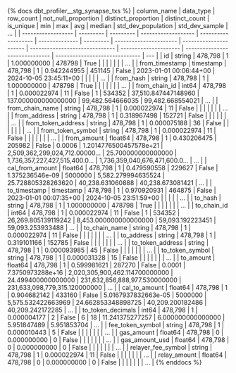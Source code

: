 {% docs dbt_profiler__stg_synapse_txs  %}
| column_name        | data_type | row_count | not_null_proportion | distinct_proportion | distinct_count | is_unique | min                    | max                    |                            avg |                median |             std_dev_population |                 std_dev_sample | ... |
| ------------------ | --------- | --------- | ------------------- | ------------------- | -------------- | --------- | ---------------------- | ---------------------- | ------------------------------ | --------------------- | ------------------------------ | ------------------------------ | --- |
| id                 | string    |   478,798 |                   1 |         1.000000000 |         478798 |      True |                        |                        |                                |                       |                                |                                | ... |
| from_timestamp     | timestamp |   478,798 |                   1 |         0.942244955 |         451145 |     False | 2023-01-01 00:06:44+00 | 2024-10-05 23:45:11+00 |                                |                       |                                |                                | ... |
| from_hash          | string    |   478,798 |                   1 |         1.000000000 |         478798 |      True |                        |                        |                                |                       |                                |                                | ... |
| from_chain_id      | int64     |   478,798 |                   1 |         0.000022974 |             11 |     False | 1                      | 534352                 |            37,510.847447148960 |   137.000000000000000 |               99,482.564666035 |               99,482.668554021 | ... |
| from_chain_name    | string    |   478,798 |                   1 |         0.000022974 |             11 |     False |                        |                        |                                |                       |                                |                                | ... |
| from_address       | string    |   478,798 |                   1 |         0.318967498 |         152721 |     False |                        |                        |                                |                       |                                |                                | ... |
| from_token_address | string    |   478,798 |                   1 |         0.000075188 |             36 |     False |                        |                        |                                |                       |                                |                                | ... |
| from_token_symbol  | string    |   478,798 |                   1 |         0.000022974 |             11 |     False |                        |                        |                                |                       |                                |                                | ... |
| from_amount        | float64   |   478,798 |                   1 |         0.430206475 |         205982 |     False | 0.0006                 | 1.2014776500457578e+21 | 2,509,362,299,024,712.00000... |    25.700000000000000 | 1,736,357,227,427,515,400.0... | 1,736,359,040,676,471,600.0... | ... |
| cal_from_amount    | float64   |   478,798 |                   1 |         0.479590558 |         229627 |     False | 1.375236546e-09        | 5000000                |             5,582.279994635524 |    25.728805328263620 |               40,238.631060888 |               40,238.673081421 | ... |
| to_timestamp       | timestamp |   478,798 |                   1 |         0.970920931 |         464875 |     False | 2023-01-01 00:07:35+00 | 2024-10-05 23:51:59+00 |                                |                       |                                |                                | ... |
| to_hash            | string    |   478,798 |                   1 |         1.000000000 |         478798 |      True |                        |                        |                                |                       |                                |                                | ... |
| to_chain_id        | int64     |   478,798 |                   1 |         0.000022974 |             11 |     False | 1                      | 534352                 |            26,269.805139119242 | 8,453.000000000000000 |               59,093.192223451 |               59,093.253933488 | ... |
| to_chain_name      | string    |   478,798 |                   1 |         0.000022974 |             11 |     False |                        |                        |                                |                       |                                |                                | ... |
| to_address         | string    |   478,798 |                   1 |         0.319101166 |         152785 |     False |                        |                        |                                |                       |                                |                                | ... |
| to_token_address   | string    |   478,798 |                   1 |         0.000093985 |             45 |     False |                        |                        |                                |                       |                                |                                | ... |
| to_token_symbol    | string    |   478,798 |                   1 |         0.000031328 |             15 |     False |                        |                        |                                |                       |                                |                                | ... |
| to_amount          | float64   |   478,798 |                   1 |         0.599981621 |         287270 |     False | 0.0001                 | 7.3750973288e+16       | 2,020,305,900,462.114700000000 |    24.499400000000000 |  231,632,856,888,977.530000000 |  231,633,098,779,315.120000000 | ... |
| cal_to_amount      | float64   |   478,798 |                   1 |         0.904682142 |         433160 |     False | 5.0167937832663e-05    | 5000000                |             5,575.532422663969 |    24.662853348898725 |               40,209.200182486 |               40,209.242172285 | ... |
| to_token_decimals  | int64     |   478,798 |                   1 |         0.000004177 |              2 |     False | 6                      | 18                     |                11.241375277257 |     6.000000000000000 |                    5.951847489 |                    5.951853704 | ... |
| fee_token_symbol   | string    |   478,798 |                   1 |         0.000010443 |              5 |     False |                        |                        |                                |                       |                                |                                | ... |
| gas_amount         | float64   |   478,798 |                   0 |         0.000000000 |              0 |     False |                        |                        |                                |                       |                                |                                | ... |
| gas_amount_usd     | float64   |   478,798 |                   0 |         0.000000000 |              0 |     False |                        |                        |                                |                       |                                |                                | ... |
| relayer_fee_symbol | string    |   478,798 |                   1 |         0.000022974 |             11 |     False |                        |                        |                                |                       |                                |                                | ... |
| relay_amount       | float64   |   478,798 |                   0 |         0.000000000 |              0 |     False |                        |                        |                                |                       |                                |                                | ... |
{% enddocs %}